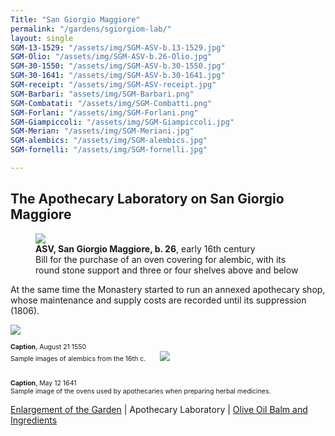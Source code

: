 ```yaml
---
Title: "San Giorgio Maggiore"
permalink: "/gardens/sgiorgiom-lab/"
layout: single
SGM-13-1529: "/assets/img/SGM-ASV-b.13-1529.jpg"
SGM-Olio: "/assets/img/SGM-ASV-b.26-Olio.jpg"
SGM-30-1550: "/assets/img/SGM-ASV-b.30-1550.jpg"
SGM-30-1641: "/assets/img/SGM-ASV-b.30-1641.jpg"
SGM-receipt: "/assets/img/SGM-ASV-receipt.jpg"
SGM-Barbari: "assets/img/SGM-Barbari.png"
SGM-Combatati: "/assets/img/SGM-Combatti.png"
SGM-Forlani: "/assets/img/SGM-Forlani.png"
SGM-Giampiccoli: "/assets/img/SGM-Giampiccoli.jpg"
SGM-Merian: "/assets/img/SGM-Meriani.jpg"
SGM-alembics: "/assets/img/SGM-alembics.jpg"
SGM-fornelli: "/assets/img/SGM-fornelli.jpg"

---
```


## The Apothecary Laboratory on San Giorgio Maggiore

<figure><img src="{{ page.SGM-receipt | relative_url }}" class="img-ctr" align="center"/>
<figcaption><strong>ASV, San Giorgio Maggiore, b. 26</strong>, early 16th century<br/>
Bill for the purchase of an oven covering for alembic, with its round stone support and three or four shelves above and below </figcaption>
</figure>

At the same time the Monastery started to run an annexed apothecary shop, whose maintenance and supply costs are recorded until its suppression (1806).

<div class="thumb-nav">
<span class="thumb-nav-p" style="width: 45%; font-size: 75%; margin-right: 20px"><img class="thumb-menu" src="{{ page.SGM-alembics | relative_url }}"/>
<br/><br/><strong>Caption</strong>, August 21 1550<br/>
Sample images of alembics from the 16th c. </span>
<span class="thumb-nav-p" style="width: 45%;  font-size: 75%"><img class="thumb-menu" src="{{ page.SGM-fornelli  | relative_url }}"/>
<br/><br/><br/><strong>Caption</strong>, May 12 1641<br/>
Sample image of the ovens used by apothecaries when preparing herbal medicines.</span>
</div>

<a href="{{ site.baseurl }}gardens/sgiorgiom-expansion/">Enlargement of the Garden</a> | Apothecary Laboratory | <a href="{{ site.baseurl }}gardens/sgiorgiom-balm/">Olive Oil Balm and Ingredients</a>
